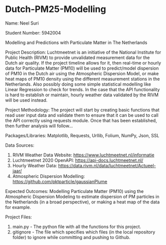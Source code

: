 # Dutch-PM25-Modelling

Name: Neel Suri

Student Number: 5942004

Modelling and Predictions with Particulate Matter in The Netherlands

Project Description:
Luchtmeetnet is an initiative of the National Institute for Public Health (RIVM) to provide unvalidated measurement data for the Dutch air quality. If the project timeline allows for it, then real-time or hourly data for Particulate Matter (PM10) will be used to predict/model dispersion of PM10 in the Dutch air using the Atmospheric Dispersion Model, or make heat maps of PM10 density using the different measurement stations in the Netherlands. Also possibly doing some simple statistical modelling like Linear Regression to check for trends. 
In the case that the API functionality is hard to establish or maintain, hourly weather data validated by the RIVM will be used instead.

Project Methodology:
The project will start by creating basic functions that read user input data and validate them to ensure that it can be used to call the API
correctly using requests module. Once that has been established, then further analysis will follow...

Packages/Libraries: Matplotlib, Requests, Urllib, Folium, NumPy, Json, SSL 

Data Sources:
1. RIVM Weather Data Website: https://www.luchtmeetnet.nl/informatie
2. Luchtmeetnet 2020 OpenAPI: https://api-docs.luchtmeetnet.nl/
3. Hourly Weather Data: https://data.rivm.nl/data/luchtmeetnet/Actueel-jaar/
4. Atmospheric Dispersion Modelling: https://github.com/pktparticle/gaussianPlume

Expected Outcomes: Modelling Particulate Matter (PM10) using the Atmospheric Dispersion Modeling to estimate dispersion of PM particles in the Netherlands (in a broad perspective), or making a heat map
of the data for example.

Project Files: 
1. main.py - The python file with all the functions for this project.
2. gitignore - The file which specifies which files (in the local repository folder) to ignore while committing and pushing to Github.